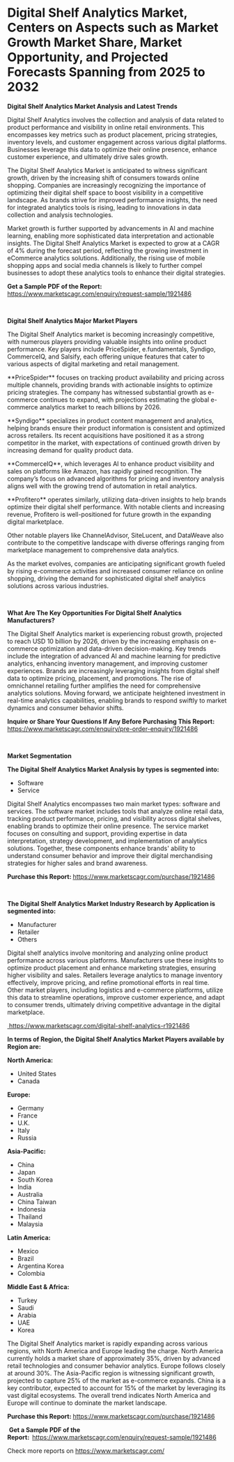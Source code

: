 <p><h1>Digital Shelf Analytics Market, Centers on Aspects such as Market Growth Market Share, Market Opportunity, and Projected Forecasts Spanning from 2025 to 2032</h1></p><p><strong>Digital Shelf Analytics Market Analysis and Latest Trends</strong></p>
<p><p>Digital Shelf Analytics involves the collection and analysis of data related to product performance and visibility in online retail environments. This encompasses key metrics such as product placement, pricing strategies, inventory levels, and customer engagement across various digital platforms. Businesses leverage this data to optimize their online presence, enhance customer experience, and ultimately drive sales growth.</p><p>The Digital Shelf Analytics Market is anticipated to witness significant growth, driven by the increasing shift of consumers towards online shopping. Companies are increasingly recognizing the importance of optimizing their digital shelf space to boost visibility in a competitive landscape. As brands strive for improved performance insights, the need for integrated analytics tools is rising, leading to innovations in data collection and analysis technologies.</p><p>Market growth is further supported by advancements in AI and machine learning, enabling more sophisticated data interpretation and actionable insights. The Digital Shelf Analytics Market is expected to grow at a CAGR of 4% during the forecast period, reflecting the growing investment in eCommerce analytics solutions. Additionally, the rising use of mobile shopping apps and social media channels is likely to further compel businesses to adopt these analytics tools to enhance their digital strategies.</p></p>
<p><strong>Get a Sample PDF of the Report:&nbsp;</strong> <a href="https://www.marketscagr.com/enquiry/request-sample/1921486?utm_campaign=2462&utm_medium=2&utm_source=Github&utm_content=ia&utm_term=10032025&utm_id=digital-shelf-analytics">https://www.marketscagr.com/enquiry/request-sample/1921486</a></p>
<p>&nbsp;</p>
<p><strong>Digital Shelf Analytics Major Market Players</strong></p>
<p><p>The Digital Shelf Analytics market is becoming increasingly competitive, with numerous players providing valuable insights into online product performance. Key players include PriceSpider, e.fundamentals, Syndigo, CommerceIQ, and Salsify, each offering unique features that cater to various aspects of digital marketing and retail management.</p><p>**PriceSpider** focuses on tracking product availability and pricing across multiple channels, providing brands with actionable insights to optimize pricing strategies. The company has witnessed substantial growth as e-commerce continues to expand, with projections estimating the global e-commerce analytics market to reach billions by 2026.</p><p>**Syndigo** specializes in product content management and analytics, helping brands ensure their product information is consistent and optimized across retailers. Its recent acquisitions have positioned it as a strong competitor in the market, with expectations of continued growth driven by increasing demand for quality product data.</p><p>**CommerceIQ**, which leverages AI to enhance product visibility and sales on platforms like Amazon, has rapidly gained recognition. The company’s focus on advanced algorithms for pricing and inventory analysis aligns well with the growing trend of automation in retail analytics.</p><p>**Profitero** operates similarly, utilizing data-driven insights to help brands optimize their digital shelf performance. With notable clients and increasing revenue, Profitero is well-positioned for future growth in the expanding digital marketplace.</p><p>Other notable players like ChannelAdvisor, SiteLucent, and DataWeave also contribute to the competitive landscape with diverse offerings ranging from marketplace management to comprehensive data analytics.</p><p>As the market evolves, companies are anticipating significant growth fueled by rising e-commerce activities and increased consumer reliance on online shopping, driving the demand for sophisticated digital shelf analytics solutions across various industries.</p></p>
<p>&nbsp;</p>
<p><strong>What Are The Key Opportunities For Digital Shelf Analytics Manufacturers?</strong></p>
<p><p>The Digital Shelf Analytics market is experiencing robust growth, projected to reach USD 10 billion by 2026, driven by the increasing emphasis on e-commerce optimization and data-driven decision-making. Key trends include the integration of advanced AI and machine learning for predictive analytics, enhancing inventory management, and improving customer experiences. Brands are increasingly leveraging insights from digital shelf data to optimize pricing, placement, and promotions. The rise of omnichannel retailing further amplifies the need for comprehensive analytics solutions. Moving forward, we anticipate heightened investment in real-time analytics capabilities, enabling brands to respond swiftly to market dynamics and consumer behavior shifts.</p></p>
<p><strong>Inquire or Share Your Questions If Any Before Purchasing This Report:</strong> <a href="https://www.marketscagr.com/enquiry/pre-order-enquiry/1921486?utm_campaign=2462&utm_medium=2&utm_source=Github&utm_content=ia&utm_term=10032025&utm_id=digital-shelf-analytics">https://www.marketscagr.com/enquiry/pre-order-enquiry/1921486</a></p>
<p>&nbsp;</p>
<p><strong>Market Segmentation</strong></p>
<p><strong>The Digital Shelf Analytics Market Analysis by types is segmented into:</strong></p>
<p><ul><li>Software</li><li>Service</li></ul></p>
<p><p>Digital Shelf Analytics encompasses two main market types: software and services. The software market includes tools that analyze online retail data, tracking product performance, pricing, and visibility across digital shelves, enabling brands to optimize their online presence. The service market focuses on consulting and support, providing expertise in data interpretation, strategy development, and implementation of analytics solutions. Together, these components enhance brands' ability to understand consumer behavior and improve their digital merchandising strategies for higher sales and brand awareness.</p></p>
<p><strong>Purchase this Report:&nbsp;</strong><a href="https://www.marketscagr.com/purchase/1921486?utm_campaign=2462&utm_medium=2&utm_source=Github&utm_content=ia&utm_term=10032025&utm_id=digital-shelf-analytics">https://www.marketscagr.com/purchase/1921486</a></p>
<p>&nbsp;</p>
<p><strong>The Digital Shelf Analytics Market Industry Research by Application is segmented into:</strong></p>
<p><ul><li>Manufacturer</li><li>Retailer</li><li>Others</li></ul></p>
<p><p>Digital shelf analytics involve monitoring and analyzing online product performance across various platforms. Manufacturers use these insights to optimize product placement and enhance marketing strategies, ensuring higher visibility and sales. Retailers leverage analytics to manage inventory effectively, improve pricing, and refine promotional efforts in real time. Other market players, including logistics and e-commerce platforms, utilize this data to streamline operations, improve customer experience, and adapt to consumer trends, ultimately driving competitive advantage in the digital marketplace.</p></p>
<p><a href="https://www.marketscagr.com/digital-shelf-analytics-r1921486?utm_campaign=2462&utm_medium=2&utm_source=Github&utm_content=ia&utm_term=10032025&utm_id=digital-shelf-analytics">&nbsp;https://www.marketscagr.com/digital-shelf-analytics-r1921486</a></p>
<p><strong>In terms of Region, the Digital Shelf Analytics Market Players available by Region are:</strong></p>
<p>
    <p> <strong> North America: </strong>
        <ul>
            <li>United States</li>
            <li>Canada</li>
        </ul>
        </p> 
    <p> <strong> Europe: </strong>
        <ul>
            <li>Germany</li>
            <li>France</li>
            <li>U.K.</li>
            <li>Italy</li>
            <li>Russia</li>
        </ul>
        </p> 
    <p> <strong> Asia-Pacific: </strong>
        <ul>
            <li>China</li>
            <li>Japan</li>
            <li>South Korea</li>
            <li>India</li>
            <li>Australia</li>
            <li>China Taiwan</li>
            <li>Indonesia</li>
            <li>Thailand</li>
            <li>Malaysia</li>
        </ul>
        </p> 
    <p> <strong> Latin America: </strong>
        <ul>
            <li>Mexico</li>
            <li>Brazil</li>
            <li>Argentina Korea</li>
            <li>Colombia</li>
        </ul>
        </p> 
    <p> <strong> Middle East & Africa: </strong>
        <ul>
            <li>Turkey</li>
            <li>Saudi</li>
            <li>Arabia</li>
            <li>UAE</li>
            <li>Korea</li>
        </ul>
    </p>
    </p>
<p><p>The Digital Shelf Analytics market is rapidly expanding across various regions, with North America and Europe leading the charge. North America currently holds a market share of approximately 35%, driven by advanced retail technologies and consumer behavior analytics. Europe follows closely at around 30%. The Asia-Pacific region is witnessing significant growth, projected to capture 25% of the market as e-commerce expands. China is a key contributor, expected to account for 15% of the market by leveraging its vast digital ecosystems. The overall trend indicates North America and Europe will continue to dominate the market landscape.</p></p>
<p><strong>Purchase this Report: </strong><a href="https://www.marketscagr.com/purchase/1921486?utm_campaign=2462&utm_medium=2&utm_source=Github&utm_content=ia&utm_term=10032025&utm_id=digital-shelf-analytics">https://www.marketscagr.com/purchase/1921486</a></p>
<p>&nbsp;<strong>Get a Sample PDF of the Report:&nbsp;&nbsp;</strong><a href="https://www.marketscagr.com/enquiry/request-sample/1921486?utm_campaign=2462&utm_medium=2&utm_source=Github&utm_content=ia&utm_term=10032025&utm_id=digital-shelf-analytics">https://www.marketscagr.com/enquiry/request-sample/1921486</a></p>
<p><strong></strong></p>
<p>Check more reports on <a href="https://www.marketscagr.com/?utm_campaign=2462&utm_medium=2&utm_source=Github&utm_content=ia&utm_term=10032025&utm_id=digital-shelf-analytics">https://www.marketscagr.com/</a></p>